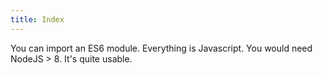 ```yaml
---
title: Index
---
```


You can import an ES6 module.
Everything is Javascript.
You would need NodeJS > 8.
It's quite usable.
